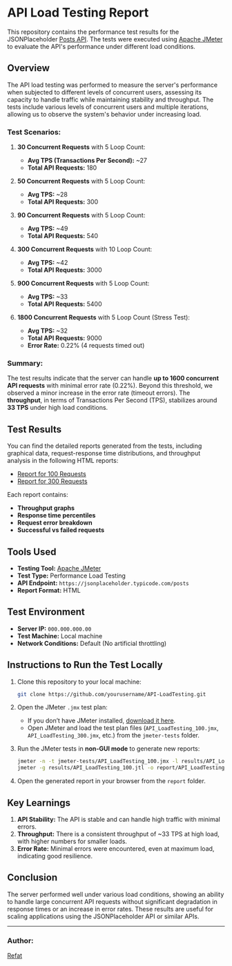 # API Load Testing Report

This repository contains the performance test results for the JSONPlaceholder [Posts API](https://jsonplaceholder.typicode.com/posts). The tests were executed using [Apache JMeter](https://jmeter.apache.org/) to evaluate the API's performance under different load conditions. 

## Overview

The API load testing was performed to measure the server's performance when subjected to different levels of concurrent users, assessing its capacity to handle traffic while maintaining stability and throughput. The tests include various levels of concurrent users and multiple iterations, allowing us to observe the system's behavior under increasing load.

### Test Scenarios:

1. **30 Concurrent Requests** with 5 Loop Count:
   - **Avg TPS (Transactions Per Second):** ~27
   - **Total API Requests:** 180

2. **50 Concurrent Requests** with 5 Loop Count:
   - **Avg TPS:** ~28
   - **Total API Requests:** 300

3. **90 Concurrent Requests** with 5 Loop Count:
   - **Avg TPS:** ~49
   - **Total API Requests:** 540

4. **300 Concurrent Requests** with 10 Loop Count:
   - **Avg TPS:** ~42
   - **Total API Requests:** 3000

5. **900 Concurrent Requests** with 5 Loop Count:
   - **Avg TPS:** ~33
   - **Total API Requests:** 5400

6. **1800 Concurrent Requests** with 5 Loop Count (Stress Test):
   - **Avg TPS:** ~32
   - **Total API Requests:** 9000
   - **Error Rate:** 0.22% (4 requests timed out)

### Summary:
The test results indicate that the server can handle **up to 1600 concurrent API requests** with minimal error rate (0.22%). Beyond this threshold, we observed a minor increase in the error rate (timeout errors). The **throughput**, in terms of Transactions Per Second (TPS), stabilizes around **33 TPS** under high load conditions.

## Test Results

You can find the detailed reports generated from the tests, including graphical data, request-response time distributions, and throughput analysis in the following HTML reports:

- [Report for 100 Requests](API_LoadTesting_100.html/API_LoadTesting_100.html)
- [Report for 300 Requests](API_LoadTesting_300.html/API_LoadTesting_300.html)

Each report contains:
- **Throughput graphs**
- **Response time percentiles**
- **Request error breakdown**
- **Successful vs failed requests**

## Tools Used

- **Testing Tool:** [Apache JMeter](https://jmeter.apache.org/)
- **Test Type:** Performance Load Testing
- **API Endpoint:** `https://jsonplaceholder.typicode.com/posts`
- **Report Format:** HTML

## Test Environment

- **Server IP:** `000.000.000.00`
- **Test Machine:** Local machine
- **Network Conditions:** Default (No artificial throttling)

## Instructions to Run the Test Locally

1. Clone this repository to your local machine:
   ```bash
   git clone https://github.com/yourusername/API-LoadTesting.git
   ```

2. Open the JMeter `.jmx` test plan:
   - If you don’t have JMeter installed, [download it here](https://jmeter.apache.org/download_jmeter.cgi).
   - Open JMeter and load the test plan files (`API_LoadTesting_100.jmx`, `API_LoadTesting_300.jmx`, etc.) from the `jmeter-tests` folder.

3. Run the JMeter tests in **non-GUI mode** to generate new reports:
   ```bash
   jmeter -n -t jmeter-tests/API_LoadTesting_100.jmx -l results/API_LoadTesting_100.jtl
   jmeter -g results/API_LoadTesting_100.jtl -o report/API_LoadTesting_100.html
   ```

4. Open the generated report in your browser from the `report` folder.

## Key Learnings

1. **API Stability:** The API is stable and can handle high traffic with minimal errors.
2. **Throughput:** There is a consistent throughput of ~33 TPS at high load, with higher numbers for smaller loads.
3. **Error Rate:** Minimal errors were encountered, even at maximum load, indicating good resilience.

## Conclusion

The server performed well under various load conditions, showing an ability to handle large concurrent API requests without significant degradation in response times or an increase in error rates. These results are useful for scaling applications using the JSONPlaceholder API or similar APIs.

---

### Author:
[Refat](https://github.com/REFATBHUYAN)

